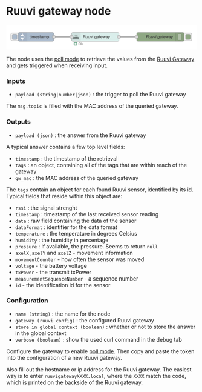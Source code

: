 # Ruuvi gateway node

![Example flow](./documentation/images/flow.png)

The node uses the [poll mode](https://docs.ruuvi.com/gw-examples/polling-mode) to retrieve
the values from the [Ruuvi Gateway](https://ruuvi.com/gateway/) and gets triggered when receiving input.

### Inputs

- `payload (string|number|json)` : the trigger to poll the Ruuvi gateway

The `msg.topic` is filled with the MAC address of the queried gateway.

### Outputs

- `payload (json)` : the answer from the Ruuvi gateway

A typical answer contains a few top level fields:

- `timestamp` : the timestamp of the retrieval
- `tags` : an object, containing all of the tags that are within reach of the gateway
- `gw_mac` : the MAC address of the queried gateway 

The `tags` contain an object for each found Ruuvi sensor, identified by its id. Typical fields that reside within this object are:
- `rssi` : the signal strenght
- `timestamp` : timestamp of the last received sensor reading
- `data` : raw field containing the data of the sensor
- `dataFormat` : identifier for the data format
- `temperature` : the temperature in degrees Celsius
- `humidity` : the humidity in percentage
- `pressure` : if available, the pressure. Seems to return `null` 
- `axelX` ,`axelY` and `axelZ` - movement information
- `movementCounter` - how often the sensor was moved
- `voltage` - the battery voltage
- `txPower` - the transmit txPower
- `measurementSequenceNumber` - a sequence number
- `id` - the identification id for the sensor

### Configuration

- `name (string)` : the name for the node
- `gateway (ruuvi config)` : the configured Ruuvi gateway
- `store in global context (boolean)` : whether or not to store the answer in the global context
- `verbose (boolean)` : show the used curl command in the debug tab

Configure the gateway to enable [poll mode](https://docs.ruuvi.com/gw-examples/polling-mode).
Then copy and paste the token into the configuration of a new Ruuvi gateway.

Also fill out the hostname or ip address for the Ruuvi gateway. The easiest way is to
enter `ruuvigatewayXXXX.local`, where the `XXXX` match the code, which is printed on the
backside of the Ruuvi gateway.

